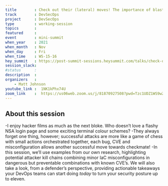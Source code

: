 ```yaml
---
title        : Check out their (lateral) moves! The importance of blast radius in DevSecOps
track        : DevSecOps
project      : DevSecOps
type         : working-session
topics       :
featured     :
event        : mini-summit
when_year    : 2021
when_month   : Nov
when_day     : Fri
when_time    : WS-15-16
hey_summit   : https://post-summit-sessions.heysummit.com/talks/check-out-their-lateral-moves-the-importance-of-blast-radius-in-devsecops/?preview=1
session_slack:
#status      : 
description  :
organizers   :
    - Matt Johnson
youtube_link :  1NK1kPhx74U
zoom_link    :  https://us06web.zoom.us/j/81870927508?pwd=Tzc1UDZ1WS9wZHRCM1FHTGlGdHhhQT09
---
```


## About this session

-I enjoy hacker films as much as the next bloke. Who doesn’t love a flashy NSA login page and some exciting terminal colour schemes? 
-They always forget one thing, however; successful attacks are more like a game of chess with small actions orchestrated together, each bug, CVE and misconfiguration allows another successful move towards checkmate! 
-In this session, we’ll use examples from our own research, highlighting potential attacker kill chains combining minor IaC misconfigurations in dangerous but preventable combinations with known CVE’s. We will also take a look, from a defender’s perspective, providing actionable takeaways your DevOps teams can start doing *today* to turn your security posture up to eleven.
